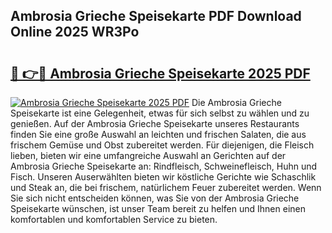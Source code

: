 ## Ambrosia Grieche Speisekarte PDF Download Online 2025 WR3Po

# <h2><a href="http://gc98wk.nevu.top/?p=Ambrosia+Grieche+Speisekarte">🔗 👉🔴 Ambrosia Grieche Speisekarte 2025 PDF</a></h2>

[![Ambrosia Grieche Speisekarte 2025 PDF](https://i.imgur.com/dBaPXMq.png)](http://gc98wk.nevu.top/?p=Ambrosia+Grieche+Speisekarte)
Die Ambrosia Grieche Speisekarte ist eine Gelegenheit, etwas für sich selbst zu wählen und zu genießen. Auf der Ambrosia Grieche Speisekarte unseres Restaurants finden Sie eine große Auswahl an leichten und frischen Salaten, die aus frischem Gemüse und Obst zubereitet werden. Für diejenigen, die Fleisch lieben, bieten wir eine umfangreiche Auswahl an Gerichten auf der Ambrosia Grieche Speisekarte an: Rindfleisch, Schweinefleisch, Huhn und Fisch. Unseren Auserwählten bieten wir köstliche Gerichte wie Schaschlik und Steak an, die bei frischem, natürlichem Feuer zubereitet werden. Wenn Sie sich nicht entscheiden können, was Sie von der Ambrosia Grieche Speisekarte wünschen, ist unser Team bereit zu helfen und Ihnen einen komfortablen und komfortablen Service zu bieten.
